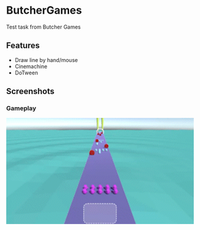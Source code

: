 # ButcherGames
Test task from Butcher Games

## Features
+ Draw line by hand/mouse
+ Cinemachine
+ DoTween

## Screenshots

### Gameplay
<img src="img/Runner_cutted.gif" width="540">

